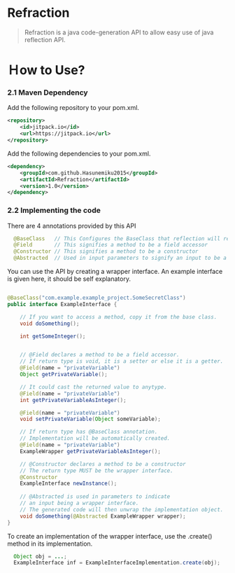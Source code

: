 # Refraction
>Refraction is a java code-generation API to allow easy use of java reflection API.

# Ｈow to Use?

### 2.1 Maven Dependency

Add the following repository to your pom.xml.
```xml
<repository>
    <id>jitpack.io</id>
    <url>https://jitpack.io</url>
</repository>
```
Add the following dependencies to your pom.xml.
```xml
<dependency>
    <groupId>com.github.Hasunemiku2015</groupId>
    <artifactId>Refraction</artifactId>
    <version>1.0</version>
</dependency>
```

### 2.2 Implementing the code

There are 4 annotations provided by this API
```java
  @BaseClass   // This Configures the BaseClass that reflection will reflect onto
  @Field       // This signifies a method to be a field accessor
  @Constructor // This signifies a method to be a constructor
  @Abstracted  // Used in input parameters to signify an input to be a wrapper.
```

You can use the API by creating a wrapper interface. An example interface is given here, it should be self explanatory.

```java

@BaseClass("com.example.example_project.SomeSecretClass")
public interface ExampleInterface {

    // If you want to access a method, copy it from the base class.
    void doSomething();

    int getSomeInteger();


    // @Field declares a method to be a field accessor.
    // If return type is void, it is a setter or else it is a getter.
    @Field(name = "privateVariable")
    Object getPrivateVariable();

    // It could cast the returned value to anytype.
    @Field(name = "privateVariable")
    int getPrivateVariableAsInteger();

    @Field(name = "privateVariable")
    void setPrivateVariable(Object someVariable);

    // If return type has @BaseClass annotation.
    // Implementation will be automatically created.
    @Field(name = "privateVariable")
    ExampleWrapper getPrivateVariableAsInteger();

    // @Constructor declares a method to be a constructor
    // The return type MUST be the wrapper interface.
    @Constructor
    ExampleInterface newInstance();
    
    // @Abstracted is used in parameters to indicate 
    // an input being a wrapper interface.
    // The generated code will then unwrap the implementation object.
    void doSomething(@Abstracted ExampleWrapper wrapper);
}
```

To create an implementation of the wrapper interface, use the .create() method in its implementation.
```java
  Object obj = ...;
  ExampleInterface inf = ExampleInterfaceImplementation.create(obj);
```